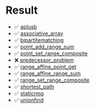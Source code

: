 # Result

- :white_check_mark: [aplusb](https://judge.yosupo.jp/problem/aplusb)
- :white_check_mark: [associative_array](https://judge.yosupo.jp/problem/associative_array)
- :white_check_mark: [bipartitematching](https://judge.yosupo.jp/problem/bipartitematching)
- :white_check_mark: [point_add_range_sum](https://judge.yosupo.jp/problem/point_add_range_sum)
- :white_check_mark: [point_set_range_composite](https://judge.yosupo.jp/problem/point_set_range_composite)
- :x: [predecessor_problem](https://judge.yosupo.jp/problem/predecessor_problem)
- :white_check_mark: [range_affine_point_get](https://judge.yosupo.jp/problem/range_affine_point_get)
- :white_check_mark: [range_affine_range_sum](https://judge.yosupo.jp/problem/range_affine_range_sum)
- :white_check_mark: [range_set_range_composite](https://judge.yosupo.jp/problem/range_set_range_composite)
- :white_check_mark: [shortest_path](https://judge.yosupo.jp/problem/shortest_path)
- :white_check_mark: [staticrmq](https://judge.yosupo.jp/problem/staticrmq)
- :white_check_mark: [unionfind](https://judge.yosupo.jp/problem/unionfind)
